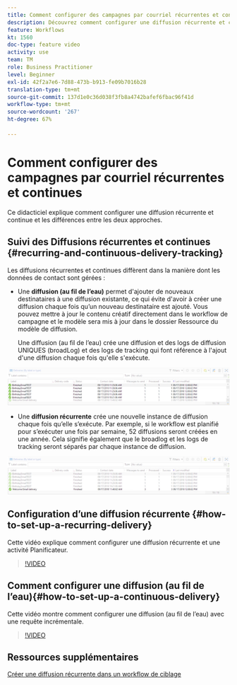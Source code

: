 ```yaml
---
title: Comment configurer des campagnes par courriel récurrentes et continues
description: Découvrez comment configurer une diffusion récurrente et continue et comprendre les différences entre les deux approches.
feature: Workflows
kt: 1560
doc-type: feature video
activity: use
team: TM
role: Business Practitioner
level: Beginner
exl-id: 42f2a7e6-7d88-473b-b913-fe09b7016b28
translation-type: tm+mt
source-git-commit: 137d1e0c36d038f3fb8a4742bafef6fbac96f41d
workflow-type: tm+mt
source-wordcount: '267'
ht-degree: 67%

---
```


# Comment configurer des campagnes par courriel récurrentes et continues

Ce didacticiel explique comment configurer une diffusion récurrente et continue et les différences entre les deux approches.

## Suivi des Diffusions récurrentes et continues {#recurring-and-continuous-delivery-tracking}

Les diffusions récurrentes et continues diffèrent dans la manière dont les données de contact sont gérées :

* Une **diffusion (au fil de l’eau)** permet d&#39;ajouter de nouveaux destinataires à une diffusion existante, ce qui évite d&#39;avoir à créer une diffusion chaque fois qu’un nouveau destinataire est ajouté. Vous pouvez mettre à jour le contenu créatif directement dans le workflow de campagne et le modèle sera mis à jour dans le dossier Ressource du modèle de diffusion.

   Une diffusion (au fil de l’eau) crée une diffusion et des logs de diffusion UNIQUES (broadLog) et des logs de tracking qui font référence à l&#39;ajout d&#39;une diffusion chaque fois qu&#39;elle s&#39;exécute.

![Diffusion (au fil de l’eau)](/help/assets/delivery_continuous.jpg)

* Une **diffusion récurrente** crée une nouvelle instance de diffusion chaque fois qu’elle s’exécute. Par exemple, si le workflow est planifié pour s’exécuter une fois par semaine, 52 diffusions seront créées en une année. Cela signifie également que le broadlog et les logs de tracking seront séparés par chaque instance de diffusion.

![Diffusion récurrente](/help/assets/delivery_recurring.jpg)

## Configuration d’une diffusion récurrente {#how-to-set-up-a-recurring-delivery}

Cette vidéo explique comment configurer une diffusion récurrente et une activité Planificateur.

>[!VIDEO](https://video.tv.adobe.com/v/25040?quality=12)

## Comment configurer une diffusion (au fil de l’eau){#how-to-set-up-a-continuous-delivery}

Cette vidéo montre comment configurer une diffusion (au fil de l’eau) avec une requête incrémentale.

>[!VIDEO](https://video.tv.adobe.com/v/25039?quality=12)

## Ressources supplémentaires

[Créer une diffusion récurrente dans un workflow de ciblage](https://docs.adobe.com/content/help/en/campaign-classic/using/automating-with-workflows/use-cases/sending-a-birthday-email.html#creating-a-recurring-delivery-in-a-targeting-workflow)

